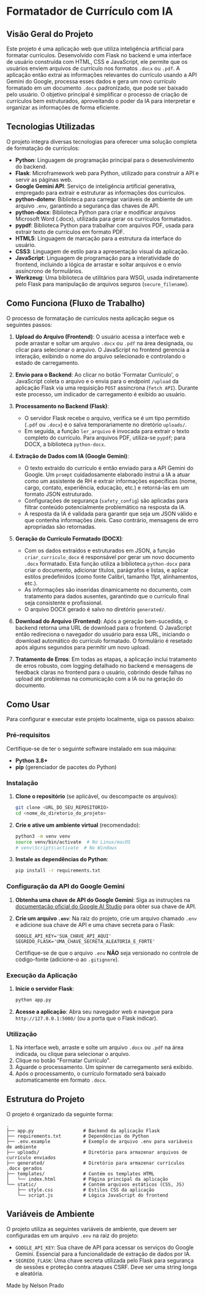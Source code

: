 # Formatador de Currículo com IA

## Visão Geral do Projeto

Este projeto é uma aplicação web que utiliza inteligência artificial para formatar currículos. Desenvolvido com Flask no backend e uma interface de usuário construída com HTML, CSS e JavaScript, ele permite que os usuários enviem arquivos de currículo nos formatos `.docx` ou `.pdf`. A aplicação então extrai as informações relevantes do currículo usando a API Gemini do Google, processa esses dados e gera um novo currículo formatado em um documento `.docx` padronizado, que pode ser baixado pelo usuário. O objetivo principal é simplificar o processo de criação de currículos bem estruturados, aproveitando o poder da IA para interpretar e organizar as informações de forma eficiente.




## Tecnologias Utilizadas

O projeto integra diversas tecnologias para oferecer uma solução completa de formatação de currículos:

*   **Python**: Linguagem de programação principal para o desenvolvimento do backend.
*   **Flask**: Microframework web para Python, utilizado para construir a API e servir as páginas web.
*   **Google Gemini API**: Serviço de inteligência artificial generativa, empregado para extrair e estruturar as informações dos currículos.
*   **python-dotenv**: Biblioteca para carregar variáveis de ambiente de um arquivo `.env`, garantindo a segurança das chaves de API.
*   **python-docx**: Biblioteca Python para criar e modificar arquivos Microsoft Word (.docx), utilizada para gerar os currículos formatados.
*   **pypdf**: Biblioteca Python para trabalhar com arquivos PDF, usada para extrair texto de currículos em formato PDF.
*   **HTML5**: Linguagem de marcação para a estrutura da interface do usuário.
*   **CSS3**: Linguagem de estilo para a apresentação visual da aplicação.
*   **JavaScript**: Linguagem de programação para a interatividade do frontend, incluindo a lógica de arrastar e soltar arquivos e o envio assíncrono de formulários.
*   **Werkzeug**: Uma biblioteca de utilitários para WSGI, usada indiretamente pelo Flask para manipulação de arquivos seguros (`secure_filename`).




## Como Funciona (Fluxo de Trabalho)

O processo de formatação de currículos nesta aplicação segue os seguintes passos:

1.  **Upload do Arquivo (Frontend)**: O usuário acessa a interface web e pode arrastar e soltar um arquivo `.docx` ou `.pdf` na área designada, ou clicar para selecionar o arquivo. O JavaScript no frontend gerencia a interação, exibindo o nome do arquivo selecionado e controlando o estado de carregamento.

2.  **Envio para o Backend**: Ao clicar no botão 'Formatar Currículo', o JavaScript coleta o arquivo e o envia para o endpoint `/upload` da aplicação Flask via uma requisição `POST` assíncrona (`fetch API`). Durante este processo, um indicador de carregamento é exibido ao usuário.

3.  **Processamento no Backend (Flask)**:
    *   O servidor Flask recebe o arquivo, verifica se é um tipo permitido (`.pdf` ou `.docx`) e o salva temporariamente no diretório `uploads/`.
    *   Em seguida, a função `ler_arquivo` é invocada para extrair o texto completo do currículo. Para arquivos PDF, utiliza-se `pypdf`; para DOCX, a biblioteca `python-docx`.

4.  **Extração de Dados com IA (Google Gemini)**:
    *   O texto extraído do currículo é então enviado para a API Gemini do Google. Um `prompt` cuidadosamente elaborado instrui a IA a atuar como um assistente de RH e extrair informações específicas (nome, cargo, contato, experiência, educação, etc.) e retorná-las em um formato JSON estruturado.
    *   Configurações de segurança (`safety_config`) são aplicadas para filtrar conteúdo potencialmente problemático na resposta da IA.
    *   A resposta da IA é validada para garantir que seja um JSON válido e que contenha informações úteis. Caso contrário, mensagens de erro apropriadas são retornadas.

5.  **Geração do Currículo Formatado (DOCX)**:
    *   Com os dados extraídos e estruturados em JSON, a função `criar_curriculo_docx` é responsável por gerar um novo documento `.docx` formatado. Esta função utiliza a biblioteca `python-docx` para criar o documento, adicionar títulos, parágrafos e listas, e aplicar estilos predefinidos (como fonte Calibri, tamanho 11pt, alinhamentos, etc.).
    *   As informações são inseridas dinamicamente no documento, com tratamento para dados ausentes, garantindo que o currículo final seja consistente e profissional.
    *   O arquivo DOCX gerado é salvo no diretório `generated/`.

6.  **Download do Arquivo (Frontend)**: Após a geração bem-sucedida, o backend retorna uma URL de download para o frontend. O JavaScript então redireciona o navegador do usuário para essa URL, iniciando o download automático do currículo formatado. O formulário é resetado após alguns segundos para permitir um novo upload.

7.  **Tratamento de Erros**: Em todas as etapas, a aplicação inclui tratamento de erros robusto, com logging detalhado no backend e mensagens de feedback claras no frontend para o usuário, cobrindo desde falhas no upload até problemas na comunicação com a IA ou na geração do documento.




## Como Usar

Para configurar e executar este projeto localmente, siga os passos abaixo:

### Pré-requisitos

Certifique-se de ter o seguinte software instalado em sua máquina:

*   **Python 3.8+**
*   **pip** (gerenciador de pacotes do Python)

### Instalação

1.  **Clone o repositório** (se aplicável, ou descompacte os arquivos):
    ```bash
    git clone <URL_DO_SEU_REPOSITORIO>
    cd <nome_do_diretorio_do_projeto>
    ```

2.  **Crie e ative um ambiente virtual** (recomendado):
    ```bash
    python3 -m venv venv
    source venv/bin/activate  # No Linux/macOS
    # venv\Scripts\activate  # No Windows
    ```

3.  **Instale as dependências do Python**:
    ```bash
    pip install -r requirements.txt
    ```
    
### Configuração da API do Google Gemini

1.  **Obtenha uma chave de API do Google Gemini**: Siga as instruções na [documentação oficial do Google AI Studio](https://ai.google.dev/) para obter sua chave de API.

2.  **Crie um arquivo `.env`**: Na raiz do projeto, crie um arquivo chamado `.env` e adicione sua chave de API e uma chave secreta para o Flask:
    ```
    GOOGLE_API_KEY='SUA_CHAVE_API_AQUI'
    SEGREDO_FLASK='UMA_CHAVE_SECRETA_ALEATORIA_E_FORTE'
    ```
    Certifique-se de que o arquivo `.env` **NÃO** seja versionado no controle de código-fonte (adicione-o ao `.gitignore`).

### Execução da Aplicação

1.  **Inicie o servidor Flask**:
    ```bash
    python app.py
    ```

2.  **Acesse a aplicação**: Abra seu navegador web e navegue para `http://127.0.0.1:5000/` (ou a porta que o Flask indicar).

### Utilização

1.  Na interface web, arraste e solte um arquivo `.docx` ou `.pdf` na área indicada, ou clique para selecionar o arquivo.
2.  Clique no botão "Formatar Currículo".
3.  Aguarde o processamento. Um spinner de carregamento será exibido.
4.  Após o processamento, o currículo formatado será baixado automaticamente em formato `.docx`.




## Estrutura do Projeto

O projeto é organizado da seguinte forma:

```
.  
├── app.py                  # Backend da aplicação Flask
├── requirements.txt        # Dependências do Python
├── .env.example            # Exemplo de arquivo .env para variáveis de ambiente
├── uploads/                # Diretório para armazenar arquivos de currículo enviados
├── generated/              # Diretório para armazenar currículos .docx gerados
├── templates/              # Contém os templates HTML
│   └── index.html          # Página principal da aplicação
└── static/                 # Contém arquivos estáticos (CSS, JS)
    ├── style.css           # Estilos CSS da aplicação
    └── script.js           # Lógica JavaScript do frontend
```




## Variáveis de Ambiente

O projeto utiliza as seguintes variáveis de ambiente, que devem ser configuradas em um arquivo `.env` na raiz do projeto:

*   `GOOGLE_API_KEY`: Sua chave de API para acessar os serviços do Google Gemini. Essencial para a funcionalidade de extração de dados por IA.
*   `SEGREDO_FLASK`: Uma chave secreta utilizada pelo Flask para segurança de sessões e proteção contra ataques CSRF. Deve ser uma string longa e aleatória.


Made by Nelson Prado 


